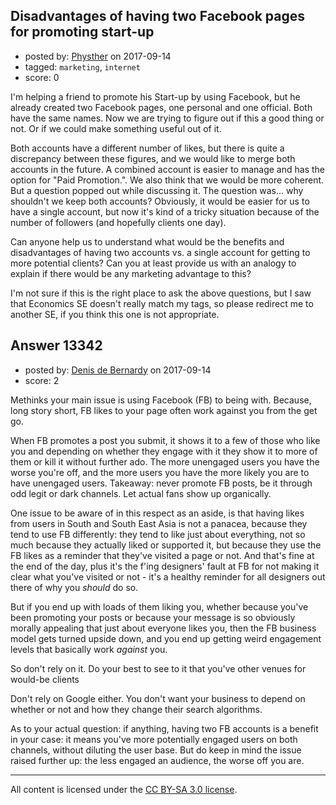 ## Disadvantages of having two Facebook pages for promoting start-up

- posted by: [Physther](https://stackexchange.com/users/3537728/physther) on 2017-09-14
- tagged: `marketing`, `internet`
- score: 0

I'm helping a friend to promote his Start-up by using Facebook, but he already created two Facebook pages, one personal and one official. Both have the same names. Now we are trying to figure out if this a good thing or not. Or if we could make something useful out of it.

Both accounts have a different number of likes, but there is quite a discrepancy between these figures, and we would like to merge both accounts in the future. A combined account is easier to manage and has the option for "Paid Promotion.". We also think that we would be more coherent. But a question popped out while discussing it. The question was... why shouldn't we keep both accounts? Obviously, it would be easier for us to have a single account, but now it's kind of a tricky situation because of the number of followers (and hopefully clients one day).

Can anyone help us to understand what would be the benefits and disadvantages of having two accounts vs. a single account for getting to more potential clients? Can you at least provide us with an analogy to explain if there would be any marketing advantage to this? 

I'm not sure if this is the right place to ask the above questions, but I saw that Economics SE doesn't really match my tags, so please redirect me to another SE, if you think this one is not appropriate. 


## Answer 13342

- posted by: [Denis de Bernardy](https://stackexchange.com/users/182468/denis-de-bernardy) on 2017-09-14
- score: 2

Methinks your main issue is using Facebook (FB) to being with. Because, long story short, FB likes to your page often work against you from the get go.

When FB promotes a post you submit, it shows it to a few of those who like you and depending on whether they engage with it they show it to more of them or kill it without further ado. The more unengaged users you have the worse you're off, and the more users you have the more likely you are to have unengaged users. Takeaway: never promote FB posts, be it through odd legit or dark channels. Let actual fans show up organically.

One issue to be aware of in this respect as an aside, is that having likes from users in South and South East Asia is not a panacea, because they tend to use FB differently: they tend to like just about everything, not so much because they actually liked or supported it, but because they use the FB likes as a reminder that they've visited a page or not. And that's fine at the end of the day, plus it's the f'ing designers' fault at FB for not making it clear what you've visited or not - it's a healthy reminder for all designers out there of why you _should_ do so.

But if you end up with loads of them liking you, whether because you've been promoting your posts or because your message is so obviously morally appealing that just about everyone likes you, then the FB business model gets turned upside down, and you end up getting weird engagement levels that basically work _against_ you.

So don't rely on it. Do your best to see to it that you've other venues for would-be clients

Don't rely on Google either. You don't want your business to depend on whether or not and how they change their search algorithms.

As to your actual question: if anything, having two FB accounts is a benefit in your case: it means you've more potentially engaged users on both channels, without diluting the user base. But do keep in mind the issue raised further up: the less engaged an audience, the worse off you are.



---

All content is licensed under the [CC BY-SA 3.0 license](https://creativecommons.org/licenses/by-sa/3.0/).

